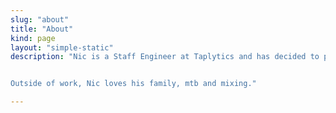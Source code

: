 ```yaml
---
slug: "about"
title: "About"
kind: page
layout: "simple-static"
description: "Nic is a Staff Engineer at Taplytics and has decided to post all the new things he's learning.    


Outside of work, Nic loves his family, mtb and mixing."

---
```



